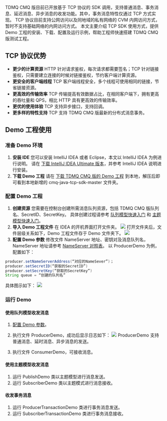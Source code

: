 TDMQ CMQ 版目前已开放基于 TCP 协议的 SDK 调用，支持普通消息、事务消息、延迟消息、异步消息的收发功能。其中，事务消息特性仅通过 TCP 方式实现。
TCP 协议目前支持公网访问以及同地域的私有网络的 CVM 内网访问方式，暂时不支持基础网络的内网访问方式。
本文主要介绍 TCP SDK 使用方式，提供 Demo 工程的安装、下载、配置及运行示例，帮助工程师快速搭建 TDMQ CMQ 版测试工程。

## TCP 协议优势
- **更少的计算资源**
HTTP 针对请求鉴权，每次请求都需要签名；TCP 针对链接鉴权，只需要建立连接的时候对链接鉴权，节约客户端计算资源。
- **更安全的客户端线程**
TCP 客户端线程安全，多个线程可使用相同的链接，节省链接资源。
- **更高效的传输效率**
TCP 传输提高有效数据占比，在相同客户端下，拥有更高的吞吐量和 QPS，相比 HTTP 具有更高效的传输效率。
- **更优的使用体验**
TCP 支持异步接口，支持回调。
- **更多样的特性支持**
TCP 支持 TDMQ CMQ 版最新的分布式消息事务。

## Demo 工程使用
### 准备 Demo 环境
1. **安装 IDE**
您可以安装 IntelliJ IDEA 或者 Eclipse，本文以 IntelliJ IDEA 为例进行说明。
请在 [下载 IntelliJ IDEA Ultimate 版本](https://www.jetbrains.com/idea/)，并参考 IntelliJ IDEA 说明进行安装。
2. **下载 Demo 工程**
请在 [下载 TDMQ CMQ 版的 Demo 工程](https://github.com/tencentyun/cmq-java-tcp-sdk) 到本地，解压后即可看到本地新增的 cmq-java-tcp-sdk-master 文件夹。

### 配置 Demo 工程
1. **创建资源**
您需要在控制台创建所需消息队列资源，包括 TDMQ CMQ 版队列名、SecretID、SecretKey。
具体创建过程请参考 [队列模型快速入门](https://cloud.tencent.com/document/product/1496/61006) 和 [主题模型快速入门](https://cloud.tencent.com/document/product/1496/61005)。
2. **导入 Demo 工程文件**
在 IDEA 的开机界面打开文件夹。
![](https://main.qcloudimg.com/raw/8a3ba96ef290ad50f6f0d20c01594f5d.png)
打开文件夹后，文件层级关系如下，Demo 工程文件存于 Demo 文件夹下。
![](https://main.qcloudimg.com/raw/1fc9235f7ae621fec4105fb173725d89.png)
3. **配置 Demo 参数**<span id="peizhi"></span>
修改文件 NameServer 地址、密钥对及消息队列名，NameServer 地址请参考 [NameServer 对照表](#Nameserver)。
以 ProducerDemo 为例，配置如下：
```java
producer.setNameServerAddress(“对应的NameSever”)；
producer.setSecretID(“获取的SecretID”)
producer.setSecretKey(“获取的SecretKey”)
String queue = “创建的队列名”
```
具体图示如下：
![](https://main.qcloudimg.com/raw/f4a7604ccb2319befdcbe338f40be939.png)

### 运行 Demo
#### 使用队列模型收发消息
 1. [配置 Demo 参数](#peizhi)。

 2. 执行文件 ProducerDemo，成功后显示日志如下：
 ![](https://main.qcloudimg.com/raw/7c258f9b7cfd517f1bb6f735416c0f44.png)
    ProducerDemo 支持普通消息、延时消息、异步消息的发送。

 3. 执行文件 ConsumerDemo，可接收消息。


#### 使用主题模型收发消息
 1. 运行 PublishDemo 类以主题模型进行消息发送。
 2. 运行 SubscriberDemo 类以主题模式进行消息接收。

#### 收发事务消息
 1. 运行 ProducerTransactionDemo 类进行事务消息发送。
 2. 运行 SubscriberTransactionDemo 类进行事务消息接收。

